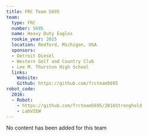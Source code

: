 ```yaml
---
title: FRC Team 5695
team:
  type: FRC
  number: 5695
  name: Heavy Duty Eagles
  rookie_year: 2015
  location: Redford, Michigan, USA
  sponsors:
  - Detroit Diesel
  - Western Golf and Country Club
  - Lee M. Thurston High School
  links:
    Website: 
    Github: https://github.com/frcteam5695
robot_code:
  2016:
  - Robot:
    - https://github.com/frcteam5695/2016Stronghold
    - LabVIEW
---
```


No content has been added for this team